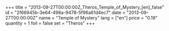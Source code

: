 +++
title = "2013-09-27T00:00:00Z_Theros_Temple_of_Mystery_[en]_false"
id = "2f66945b-3e64-498a-9478-5f96a61d4ec7"
date = "2013-09-27T00:00:00Z"
name = "Temple of Mystery"
lang = ["en"]
price = "0.19"
quantity = 1
foil = false
set = "Theros"
+++

